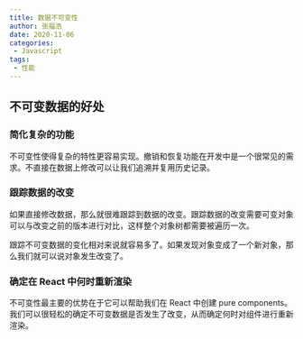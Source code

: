 ```yaml
---
title: 数据不可变性
author: 张福浩
date: 2020-11-06
categories:
 - Javascript
tags:
 - 性能
---
```


## 不可变数据的好处

### 简化复杂的功能

不可变性使得复杂的特性更容易实现。撤销和恢复功能在开发中是一个很常见的需求。不直接在数据上修改可以让我们追溯并复用历史记录。

### 跟踪数据的改变

如果直接修改数据，那么就很难跟踪到数据的改变。跟踪数据的改变需要可变对象可以与改变之前的版本进行对比，这样整个对象树都需要被遍历一次。

跟踪不可变数据的变化相对来说就容易多了。如果发现对象变成了一个新对象，那么我们就可以说对象发生改变了。

### 确定在 React 中何时重新渲染

不可变性最主要的优势在于它可以帮助我们在 React 中创建 pure components。我们可以很轻松的确定不可变数据是否发生了改变，从而确定何时对组件进行重新渲染。
